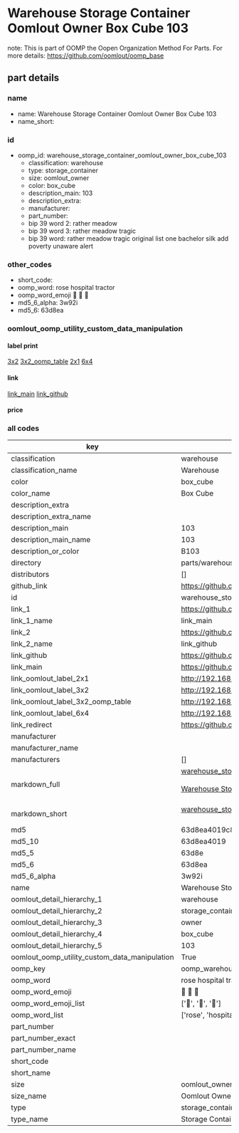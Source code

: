 # Warehouse Storage Container Oomlout Owner Box Cube 103  

note: This is part of OOMP the Oopen Organization Method For Parts. For more details: https://github.com/oomlout/oomp_base

##  part details
  







### name
* name: Warehouse Storage Container Oomlout Owner Box Cube 103
* name_short: 
### id
* oomp_id: warehouse_storage_container_oomlout_owner_box_cube_103
  * classification: warehouse
  * type: storage_container
  * size: oomlout_owner
  * color: box_cube
  * description_main: 103
  * description_extra: 
  * manufacturer: 
  * part_number: 
  * bip 39 word 2: rather meadow
  * bip 39 word 3: rather meadow tragic
  * bip 39 word: rather meadow tragic original list one bachelor silk add poverty unaware alert

### other_codes
* short_code: 
* oomp_word: rose hospital tractor
* oomp_word_emoji :rose: :hospital: :tractor:
* md5_6_alpha: 3w92i
* md5_6: 63d8ea






### oomlout_oomp_utility_custom_data_manipulation
#### label print
[3x2](http://192.168.1.245:1112/?label=oomp%203w92i)
[3x2_oomp_table](http://192.168.1.108:1112/?label=oomp%203w92i)
[2x1](http://192.168.1.242:1112/?label=oomp%203w92i)
[6x4](http://192.168.1.55:1112/?label=oomp%203w92i)    

#### link

[link_main](https://github.com/oomlout/oomlout_oomp_version_1_messy/tree/main/parts/warehouse_storage_container_oomlout_owner_box_cube_103) [link_github](https://github.com/oomlout/oomlout_oomp_version_1_messy/tree/main/parts/warehouse_storage_container_oomlout_owner_box_cube_103)                             

#### price







### all codes 
| key | value |  
| --- | --- |  
| classification | warehouse |  
| classification_name | Warehouse |  
| color | box_cube |  
| color_name | Box Cube |  
| description_extra |  |  
| description_extra_name |  |  
| description_main | 103 |  
| description_main_name | 103 |  
| description_or_color | B103 |  
| directory | parts/warehouse_storage_container_oomlout_owner_box_cube_103 |  
| distributors | [] |  
| github_link | https://github.com/oomlout/oomlout_oomp_part_src/tree/main/parts/warehouse_storage_container_oomlout_owner_box_cube_103 |  
| id | warehouse_storage_container_oomlout_owner_box_cube_103 |  
| link_1 | https://github.com/oomlout/oomlout_oomp_version_1_messy/tree/main/parts/warehouse_storage_container_oomlout_owner_box_cube_103 |  
| link_1_name | link_main |  
| link_2 | https://github.com/oomlout/oomlout_oomp_version_1_messy/tree/main/parts/warehouse_storage_container_oomlout_owner_box_cube_103 |  
| link_2_name | link_github |  
| link_github | https://github.com/oomlout/oomlout_oomp_version_1_messy/tree/main/parts/warehouse_storage_container_oomlout_owner_box_cube_103 |  
| link_main | https://github.com/oomlout/oomlout_oomp_version_1_messy/tree/main/parts/warehouse_storage_container_oomlout_owner_box_cube_103 |  
| link_oomlout_label_2x1 | http://192.168.1.242:1112/?label=oomp%203w92i |  
| link_oomlout_label_3x2 | http://192.168.1.245:1112/?label=oomp%203w92i |  
| link_oomlout_label_3x2_oomp_table | http://192.168.1.108:1112/?label=oomp%203w92i |  
| link_oomlout_label_6x4 | http://192.168.1.55:1112/?label=oomp%203w92i |  
| link_redirect | https://github.com/oomlout/oomlout_oomp_version_1_messy/tree/main/parts/warehouse_storage_container_oomlout_owner_box_cube_103 |  
| manufacturer |  |  
| manufacturer_name |  |  
| manufacturers | [] |  
| markdown_full | [warehouse_storage_container_oomlout_owner_box_cube_103](none)<br>[](none)<br>[Warehouse Storage Container Oomlout Owner Box Cube 103](none)<br><br> |  
| markdown_short | [warehouse_storage_container_oomlout_owner_box_cube_103](none)<br><br> |  
| md5 | 63d8ea4019c882266ac139cbcde26d92 |  
| md5_10 | 63d8ea4019 |  
| md5_5 | 63d8e |  
| md5_6 | 63d8ea |  
| md5_6_alpha | 3w92i |  
| name | Warehouse Storage Container Oomlout Owner Box Cube 103 |  
| oomlout_detail_hierarchy_1 | warehouse |  
| oomlout_detail_hierarchy_2 | storage_container |  
| oomlout_detail_hierarchy_3 | owner |  
| oomlout_detail_hierarchy_4 | box_cube |  
| oomlout_detail_hierarchy_5 | 103 |  
| oomlout_oomp_utility_custom_data_manipulation | True |  
| oomp_key | oomp_warehouse_storage_container_oomlout_owner_box_cube_103 |  
| oomp_word | rose hospital tractor |  
| oomp_word_emoji | :rose: :hospital: :tractor: |  
| oomp_word_emoji_list | [':rose:', ':hospital:', ':tractor:'] |  
| oomp_word_list | ['rose', 'hospital', 'tractor'] |  
| part_number |  |  
| part_number_exact |  |  
| part_number_name |  |  
| short_code |  |  
| short_name |  |  
| size | oomlout_owner |  
| size_name | Oomlout Owner |  
| type | storage_container |  
| type_name | Storage Container |  
